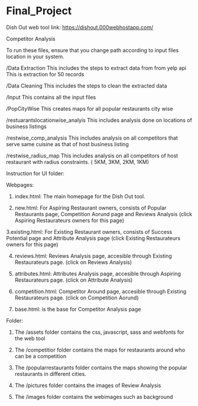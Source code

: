 # Final_Project

Dish Out web tool link: https://dishout.000webhostapp.com/

Competitor Analysis

To run these files, ensure that you change path according to input files location in your system. 

/Data Extraction
This includes the steps to extract data from from yelp api 
This is extraction for 50 records 



/Data Cleaning
This includes the steps to clean the extracted data 



/Input 
This contains all the input files


/PopCityWise
This creates maps for all popular restaurants city wise


/restuarantslocationwise_analyis
This includes analysis done on locations of business listings


/restwise_comp_analysis
This includes analysis on all competitors that serve same cuisine as that of host business listing


/restwise_radius_map
This includes analysis on all competitors of host restaurant with radius constraints. ( 5KM, 3KM, 2KM, 1KM)

Instruction for UI folder:

Webpages:

1. index.html: The main homepage for the Dish Out tool.

2. new.html: For Aspiring Restaurant owners, consists of Popular Restaurants page, Competition Aorund page and Reviews Analysis (click Aspiring Restaurateurs owners for this page)

 3.existing.html: For Existing Restaurant owners, consists of Success Potential page and Attribute Analysis page (click Existing Restaurateurs owners for this page)

4. reviews.html: Reviews Analysis page, accesible through Existing Restaurateurs page. (click on Reviews Analysis)

5. attributes.html: Attributes Analysis page, accesible through Aspiring Restaurateurs page. (click on Attribute Analysis)

6. competition.html: Competitor Around page, accesible through Existing Restaurateurs page. (click on Competition Aorund)

7. base.html: is the base for Competitor Analysis page

Folder:

1. The /assets folder contains the css, javascript, sass and webfonts for the web tool

2. The /competitior folder contains the maps for restaurants around who can be a competition

3. The /popularrestaurants folder contains the maps showing the popular restaurants in different cities.

4. The /pictures folder contains the images of Review Analysis

5. The /images folder contains the webimages such as background



